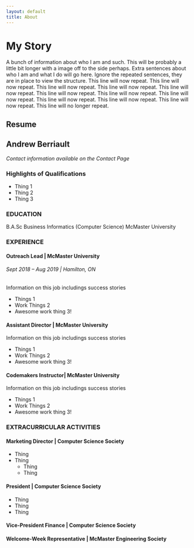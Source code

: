 ```yaml
---
layout: default
title: About
---
```


# My Story
A bunch of information about who I am and such. This will be probably a little bit longer with a image off to the side perhaps. Extra sentences about who I am and what I do will go here. Ignore the repeated sentences, they are in place to view the structure. This line will now repeat. This line will now repeat. This line will now repeat. This line will now repeat. This line will now repeat. This line will now repeat. This line will now repeat. This line will now repeat. This line will now repeat. This line will now repeat. This line will now repeat. This line will no longer repeat.

## Resume
## Andrew Berriault
*Contact information available on the Contact Page*

### Highlights of Qualifications
* Thing 1
* Thing 2
* Thing 3

### EDUCATION
B.A.Sc Business Informatics (Computer Science)
McMaster University

### EXPERIENCE
#### Outreach Lead | McMaster University
###### Sept 2018 – Aug 2019 | Hamilton, ON
Information on this job includings success stories
* Things 1
* Work Things 2
* Awesome work thing 3!

#### Assistant Director | McMaster University
Information on this job includings success stories
* Things 1
* Work Things 2
* Awesome work thing 3!

#### Codemakers Instructor| McMaster University
Information on this job includings success stories
* Things 1
* Work Things 2
* Awesome work thing 3!

### EXTRACURRICULAR ACTIVITIES
#### Marketing Director | Computer Science Society
* Thing
* Thing
    * Thing
    * Thing

#### President | Computer Science Society
* Thing
* Thing
* Thing

#### Vice-President Finance | Computer Science Society
#### Welcome-Week Representative | McMaster Engineering Society